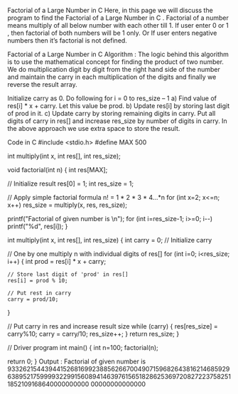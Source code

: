 Factorial of a Large Number in C
Here, in this page we will discuss the program to find the Factorial of a Large Number in C . Factorial of a number means multiply of all below number with each other till 1. If user enter 0 or 1 , then factorial of both numbers will be 1 only. Or If user enters negative numbers then it’s factorial is not defined.

 

Factorial of a Large Number in C
Algorithm :
The logic behind this algorithm is to use the mathematical concept for finding the product of two number. We do multiplication digit by digit from the right hand side of the number and maintain the carry in each multiplication of the digits and finally we reverse the result array.

Initialize carry as 0.
Do following for i = 0 to res_size – 1
a) Find value of res[i] * x + carry. Let this value be prod.
b) Update res[i] by storing last digit of prod in it.
c) Update carry by storing remaining digits in carry. 
Put all digits of carry in res[] and increase res_size by number of digits in carry.
In the above approach we use extra space to store the result.

Code in C
#include <stdio.h>
#define MAX 500

int multiply(int x, int res[], int res_size);

void factorial(int n)
{
  int res[MAX];

  // Initialize result
  res[0] = 1;
  int res_size = 1;

  // Apply simple factorial formula n! = 1 * 2 * 3 * 4...*n
  for (int x=2; x<=n; x++) 
    res_size = multiply(x, res, res_size);

  printf("Factorial of given number is \n"); 
  for (int i=res_size-1; i>=0; i--)
    printf("%d", res[i]);
}

int multiply(int x, int res[], int res_size)
{
  int carry = 0; // Initialize carry

  // One by one multiply n with individual digits of res[]
  for (int i=0; i<res_size; i++)
  {
     int prod = res[i] * x + carry;

    // Store last digit of 'prod' in res[] 
    res[i] = prod % 10; 

    // Put rest in carry
    carry = prod/10; 
  }

  // Put carry in res and increase result size
  while (carry)
  {
     res[res_size] = carry%10;
     carry = carry/10;
     res_size++;
  }
  return res_size;
}

// Driver program
int main()
{
  int n=100;
  factorial(n);

  return 0;
}
Output :
Factorial of given number is
93326215443944152681699238856266700490715968264381621468592963895217599993229915608941463976156518286253697208272237582511852109168640000000000
00000000000000
